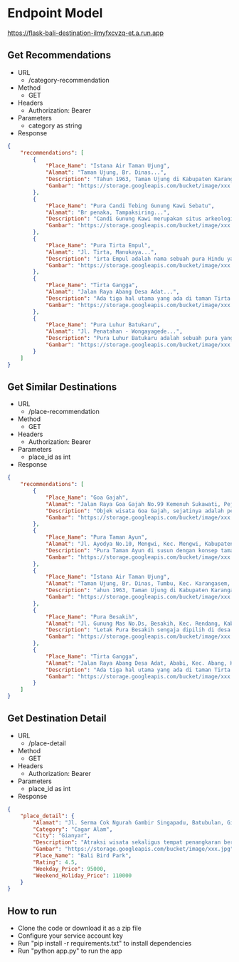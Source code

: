 # Endpoint Model
https://flask-bali-destination-ilmyfxcvzq-et.a.run.app

## Get Recommendations
- URL
    - /category-recommendation
- Method
    - GET
- Headers
    - Authorization: Bearer <token>
- Parameters
    - category as string
- Response
```json
{
    "recommendations": [
        {
            "Place_Name": "Istana Air Taman Ujung",
            "Alamat": "Taman Ujung, Br. Dinas...",
            "Description": "Tahun 1963, Taman Ujung di Kabupaten Karangasem, Bali pernah hancur lantaran...",
            "Gambar": "https://storage.googleapis.com/bucket/image/xxx.jpg"
        },
        {
            "Place_Name": "Pura Candi Tebing Gunung Kawi Sebatu",
            "Alamat": "Br penaka, Tampaksiring...",
            "Description": "Candi Gunung Kawi merupakan situs arkeologi berupa candi yang dipahatkan pada...",
            "Gambar": "https://storage.googleapis.com/bucket/image/xxx.jpg"
        },
        {
            "Place_Name": "Pura Tirta Empul",
            "Alamat": "Jl. Tirta, Manukaya...",
            "Description": "irta Empul adalah nama sebuah pura Hindu yang terletak di desa Manukaya...",
            "Gambar": "https://storage.googleapis.com/bucket/image/xxx.jpg"
        },
        {
            "Place_Name": "Tirta Gangga",
            "Alamat": "Jalan Raya Abang Desa Adat...",
            "Description": "Ada tiga hal utama yang ada di taman Tirta Gangga Karangasem, kebun, kolam air...",
            "Gambar": "https://storage.googleapis.com/bucket/image/xxx.jpg"
        },
        {
            "Place_Name": "Pura Luhur Batukaru",
            "Alamat": "Jl. Penatahan - Wongayagede...",
            "Description": "Pura Luhur Batukaru adalah sebuah pura yang terletak di lereng Gunung Batukaru...",
            "Gambar": "https://storage.googleapis.com/bucket/image/xxx.jpg"
        }
    ]
}
```

## Get Similar Destinations
- URL
    - /place-recommendation
- Method
    - GET
- Headers
    - Authorization: Bearer <token>
- Parameters
    - place_id as int
- Response
```json
{
    "recommendations": [
        {
            "Place_Name": "Goa Gajah",
            "Alamat": "Jalan Raya Goa Gajah No.99 Kemenuh Sukawati, Pejeng Kawan, Kec. Tampaksiring...",
            "Description": "Objek wisata Goa Gajah, sejatinya adalah peninggalan sejarah, seperti...",
            "Gambar": "https://storage.googleapis.com/bucket/image/xxx.jpg"
        },
        {
            "Place_Name": "Pura Taman Ayun",
            "Alamat": "Jl. Ayodya No.10, Mengwi, Kec. Mengwi, Kabupaten Badung, Bali",
            "Description": "Pura Taman Ayun di susun dengan konsep taman tradisional Bali yang...",
            "Gambar": "https://storage.googleapis.com/bucket/image/xxx.jpg"
        },
        {
            "Place_Name": "Istana Air Taman Ujung",
            "Alamat": "Taman Ujung, Br. Dinas, Tumbu, Kec. Karangasem, Kabupaten Karangasem, Bali",
            "Description": "ahun 1963, Taman Ujung di Kabupaten Karangasem, Bali pernah hancur...",
            "Gambar": "https://storage.googleapis.com/bucket/image/xxx.jpg"
        },
        {
            "Place_Name": "Pura Besakih",
            "Alamat": "Jl. Gunung Mas No.Ds, Besakih, Kec. Rendang, Kabupaten Karangasem, Bali",
            "Description": "Letak Pura Besakih sengaja dipilih di desa yang dianggap Kompleks...",
            "Gambar": "https://storage.googleapis.com/bucket/image/xxx.jpg"
        },
        {
            "Place_Name": "Tirta Gangga",
            "Alamat": "Jalan Raya Abang Desa Adat, Ababi, Kec. Abang, Kabupaten Karangasem...",
            "Description": "Ada tiga hal utama yang ada di taman Tirta Gangga Karangasem...",
            "Gambar": "https://storage.googleapis.com/bucket/image/xxx.jpg"
        }
    ]
}
```

## Get Destination Detail
- URL
    - /place-detail
- Method
    - GET
- Headers
    - Authorization: Bearer <token>
- Parameters
    - place_id as int
- Response
```json
{
    "place_detail": {
        "Alamat": "Jl. Serma Cok Ngurah Gambir Singapadu, Batubulan, Gianyar 80582 Indonesia",
        "Category": "Cagar Alam",
        "City": "Gianyar",
        "Description": "Atraksi wisata sekaligus tempat penangkaran berbagai jenis spesies [[burung di Indonesia maupun mancanegara. Selain menampilkan kehidupan alami berbagai jenis burung, bermacam-macam fasilitas dan program spesial diselenggarakan dengan fungsi mendidik dan penangkaran",
        "Gambar": "https://storage.googleapis.com/bucket/image/xxx.jpg",
        "Place_Name": "Bali Bird Park",
        "Rating": 4.5,
        "Weekday_Price": 95000,
        "Weekend_Holiday_Price": 110000
    }
}
```
## How to run
- Clone the code or download it as a zip file
- Configure your service account key
- Run "pip install -r requirements.txt" to install dependencies
- Run "python app.py" to run the app